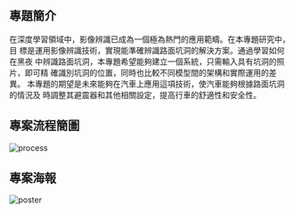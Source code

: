 ## 專題簡介
在深度學習領域中，影像辨識已成為一個極為熱門的應用範疇。在本專題研究中，目
標是運用影像辨識技術，實現能準確辨識路面坑洞的解決方案。通過學習如何在黑夜
中辨識路面坑洞，本專題希望能夠建立一個系統，只需輸入具有坑洞的照片，即可精
確識別坑洞的位置，同時也比較不同模型間的架構和實際運用的差異。
本專題的期望是未來能夠在汽車上應用這項技術，使汽車能夠根據路面坑洞的情況及
時調整其避震器和其他相關設定，提高行車的舒適性和安全性。

## 專案流程簡圖
![process]([https://github.com/your-repo/images/logo.png](https://github.com/YiNuo0929/hole_prediction/blob/main/project_process.png))

## 專案海報
![poster]([https://github.com/your-repo/images/logo.png](https://github.com/YiNuo0929/hole_prediction/blob/main/project_[poster.png))
